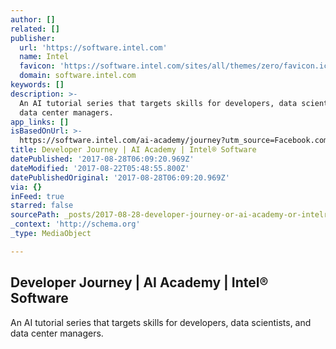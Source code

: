 ```yaml
---
author: []
related: []
publisher:
  url: 'https://software.intel.com'
  name: Intel
  favicon: 'https://software.intel.com/sites/all/themes/zero/favicon.ico'
  domain: software.intel.com
keywords: []
description: >-
  An AI tutorial series that targets skills for developers, data scientists, and
  data center managers.
app_links: []
isBasedOnUrl: >-
  https://software.intel.com/ai-academy/journey?utm_source=Facebook.com&utm_medium=Social_Media&utm_campaign=AI_Student_ASMO_Q3_2017_Media_Buy
title: Developer Journey | AI Academy | Intel® Software
datePublished: '2017-08-28T06:09:20.969Z'
dateModified: '2017-08-22T05:48:55.800Z'
datePublishedOriginal: '2017-08-28T06:09:20.969Z'
via: {}
inFeed: true
starred: false
sourcePath: _posts/2017-08-28-developer-journey-or-ai-academy-or-intelr-software.md
_context: 'http://schema.org'
_type: MediaObject

---
```

<article style=""><h1>Developer Journey | AI Academy | Intel® Software</h1><p>An AI tutorial series that targets skills for developers, data scientists, and data center managers.</p></article>